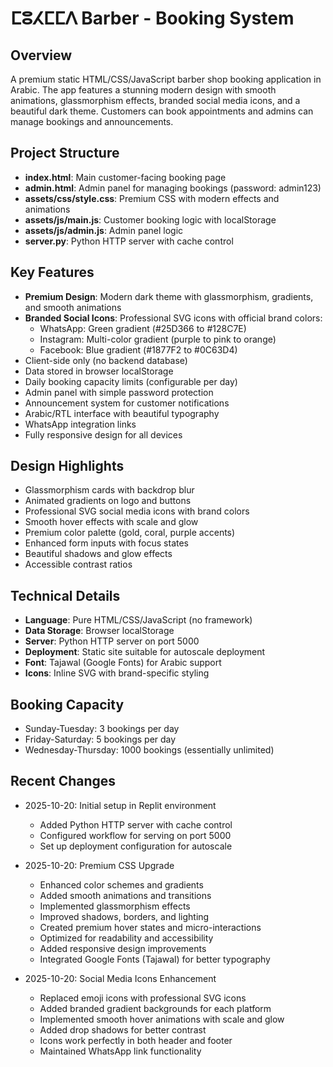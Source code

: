 # ⵎⵓⵃⵎⵎⴷ Barber - Booking System

## Overview
A premium static HTML/CSS/JavaScript barber shop booking application in Arabic. The app features a stunning modern design with smooth animations, glassmorphism effects, branded social media icons, and a beautiful dark theme. Customers can book appointments and admins can manage bookings and announcements.

## Project Structure
- **index.html**: Main customer-facing booking page
- **admin.html**: Admin panel for managing bookings (password: admin123)
- **assets/css/style.css**: Premium CSS with modern effects and animations
- **assets/js/main.js**: Customer booking logic with localStorage
- **assets/js/admin.js**: Admin panel logic
- **server.py**: Python HTTP server with cache control

## Key Features
- **Premium Design**: Modern dark theme with glassmorphism, gradients, and smooth animations
- **Branded Social Icons**: Professional SVG icons with official brand colors:
  - WhatsApp: Green gradient (#25D366 to #128C7E)
  - Instagram: Multi-color gradient (purple to pink to orange)
  - Facebook: Blue gradient (#1877F2 to #0C63D4)
- Client-side only (no backend database)
- Data stored in browser localStorage
- Daily booking capacity limits (configurable per day)
- Admin panel with simple password protection
- Announcement system for customer notifications
- Arabic/RTL interface with beautiful typography
- WhatsApp integration links
- Fully responsive design for all devices

## Design Highlights
- Glassmorphism cards with backdrop blur
- Animated gradients on logo and buttons
- Professional SVG social media icons with brand colors
- Smooth hover effects with scale and glow
- Premium color palette (gold, coral, purple accents)
- Enhanced form inputs with focus states
- Beautiful shadows and glow effects
- Accessible contrast ratios

## Technical Details
- **Language**: Pure HTML/CSS/JavaScript (no framework)
- **Data Storage**: Browser localStorage
- **Server**: Python HTTP server on port 5000
- **Deployment**: Static site suitable for autoscale deployment
- **Font**: Tajawal (Google Fonts) for Arabic support
- **Icons**: Inline SVG with brand-specific styling

## Booking Capacity
- Sunday-Tuesday: 3 bookings per day
- Friday-Saturday: 5 bookings per day
- Wednesday-Thursday: 1000 bookings (essentially unlimited)

## Recent Changes
- 2025-10-20: Initial setup in Replit environment
  - Added Python HTTP server with cache control
  - Configured workflow for serving on port 5000
  - Set up deployment configuration for autoscale
  
- 2025-10-20: Premium CSS Upgrade
  - Enhanced color schemes and gradients
  - Added smooth animations and transitions
  - Implemented glassmorphism effects
  - Improved shadows, borders, and lighting
  - Created premium hover states and micro-interactions
  - Optimized for readability and accessibility
  - Added responsive design improvements
  - Integrated Google Fonts (Tajawal) for better typography

- 2025-10-20: Social Media Icons Enhancement
  - Replaced emoji icons with professional SVG icons
  - Added branded gradient backgrounds for each platform
  - Implemented smooth hover animations with scale and glow
  - Added drop shadows for better contrast
  - Icons work perfectly in both header and footer
  - Maintained WhatsApp link functionality
